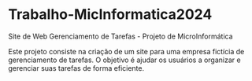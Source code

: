 # Trabalho-MicInformatica2024

Site de Web Gerenciamento de Tarefas - Projeto de MicroInformática

Este projeto consiste na criação de um site para uma empresa fictícia de gerenciamento de tarefas. O objetivo é ajudar os usuários a organizar e gerenciar suas tarefas de forma eficiente.